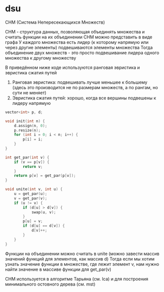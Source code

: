 # dsu

СНМ (Система Непересекающихся Множеств)

СНМ - структура данных, позволяющая объединять множества и считать функции на их объединении
СНМ можно представить в виде графа
У каждого множества есть лидер (к которому напрямую или через другие элементы) подвешиваются элементы множества
Тогда объединение двух множеств - это просто подвешивание лидера одного множества к другому множеству

В приведённом ниже коде используются ранговая эвристика и эвристика сжатия путей
1) Ранговая эвристика: подвешивать лучше меньшее к большему (здесь это производится не по размерам множеств, а по рангам, но сути не меняет)
2) Эвристика сжатия путей: хорошо, когда все вершины подвешены к лидеру напрямую

```cpp
vector<int> p, d;

void init(int n) {
    d.assign(n, 0);
    p.resize(n);
    for (int i = 0; i < n; i++) {
        p[i] = i;
    }
}

int get_par(int v) {
    if (v == p[v]) {
        return v;
    }
    return p[v] = get_par(p[v]);
}

void unite(int v, int u) {
    u = get_par(u);
    v = get_par(v);
    if (u != v) {
        if (d[u] > d[v]) {
            swap(u, v);
        }
        p[u] = v;
        if (d[u] == d[v]) {
            d[v]++;
        }
    }
}
```

Функции на объединении можно считать в unite (можно завести массив значений функций для элементов, как массив d)
Тогда если мы хотим узнать значение функции в множестве, где лежит элемент v, нам нужно найти значение в массиве функции для get_par(v)

СНМ используется в алгоритме Тарьяна (см. lca) и для построения минимального остовного дерева (см. mst)
